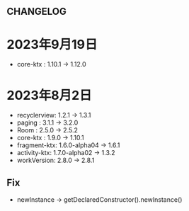 ## CHANGELOG


# 2023年9月19日
- core-ktx :      1.10.1 -> 1.12.0

# 2023年8月2日
- recyclerview:   1.2.1 -> 1.3.1
- paging :        3.1.1 -> 3.2.0
- Room :          2.5.0 -> 2.5.2
- core-ktx :      1.9.0 -> 1.10.1
- fragment-ktx:   1.6.0-alpha04 -> 1.6.1
- activity-ktx:   1.7.0-alpha02 -> 1.3.2
- workVersion:    2.8.0 -> 2.8.1
## Fix
- newInstance -> getDeclaredConstructor().newInstance() 
